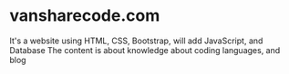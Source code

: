# vansharecode.com

It's a website using HTML, CSS, Bootstrap, will add JavaScript, and Database
The content is about knowledge about coding languages, and blog
